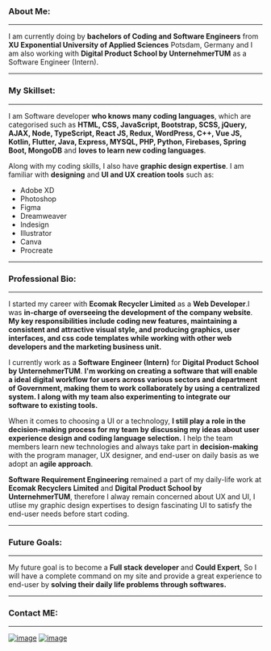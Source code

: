 ### About Me: 
***
I am currently doing by **bachelors of Coding and Software Engineers** from **XU Exponential University of Applied Sciences** Potsdam, Germany and I am also working with **Digital Product School by UnternehmerTUM** as a Software Engineer (Intern).
***




### My Skillset:
***
I am Software developer **who knows many coding languages**, which are categorised such as **HTML, CSS, JavaScript, Bootstrap, SCSS, jQuery, AJAX, Node, TypeScript, React JS, Redux, WordPress, C++, Vue JS, Kotlin, Flutter, Java, Express, MYSQL, PHP, Python, Firebases, Spring Boot, MongoDB** and **loves to learn new coding languages**.


Along with my coding skills, I also have **graphic design expertise**. I am familiar with **designing** and **UI and UX creation tools** such as:
- Adobe XD 
- Photoshop
- Figma
- Dreamweaver
- Indesign
- Illustrator
- Canva
- Procreate
***


### Professional Bio:
***
I started my career with **Ecomak Recycler Limited** as a **Web Developer**.I was **in-charge of overseeing the development of the company website**. **My key responsibilities include coding new features, maintaining a consistent and attractive visual style, and producing graphics, user interfaces, and css code templates while working with other web developers and the marketing business unit.**


I currently work as a **Software Engineer (Intern)** for **Digital Product School by UnternehmerTUM**. **I'm working on creating a software that will enable a ideal digital workflow for users across various sectors and department of Government, making them to work collaborately by using a centralized system. I along with my team also experimenting to integrate our software to existing tools.**

When it comes to choosing a UI or a technology, **I still play a role in the decision-making process for my team by discussing my ideas about user experience design and coding language selection.** I help the team members learn new technologies and always take part in **decision-making** with the program manager, UX designer, and end-user on daily basis  as we adopt an **agile approach**.

**Software Requirement Engineering** remained a part of my daily-life work at **Ecomak Recyclers Limited** and **Digital Product School by UnternehmerTUM**, therefore I alway remain concerned about UX and UI, I utlise my graphic design expertises to design fascinating UI to satisfy the end-user needs before start coding.
***


### Future Goals:
***
My future goal is to become a **Full stack developer** and **Could Expert**, So I will have a complete command on my site and provide a great experience to end-user by **solving their daily life problems through softwares.**

***

### Contact ME:
***
[![image](https://user-images.githubusercontent.com/65242641/219455761-67794856-9464-4cd4-8b78-29fab830a397.png)](https://www.linkedin.com/in/javeria-baloch-650b7a200/)
[![image](https://user-images.githubusercontent.com/65242641/219455398-e37cda09-751b-4424-bcff-da76efc13c57.png)](mailto:streetback666@gmail.com)


